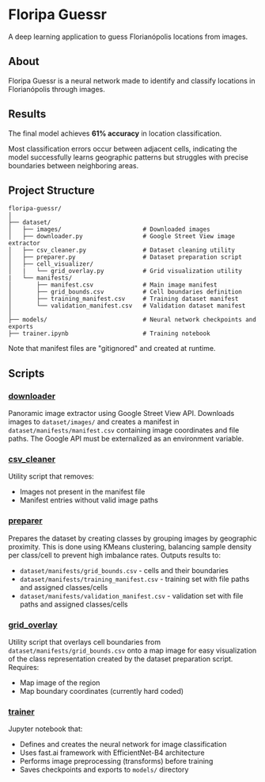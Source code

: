 # Floripa Guessr

A deep learning application to guess Florianópolis locations from images.

## About

Floripa Guessr is a neural network made to identify and classify locations in Florianópolis through images.

## Results

The final model achieves **61% accuracy** in location classification. 

Most classification errors occur between adjacent cells, indicating the model successfully learns geographic patterns but struggles with precise boundaries between neighboring areas.

## Project Structure

```
floripa-guessr/
│
├── dataset/
│   ├── images/                       # Downloaded images
│   ├── downloader.py                 # Google Street View image extractor
│   ├── csv_cleaner.py                # Dataset cleaning utility
│   ├── preparer.py                   # Dataset preparation script
│   ├── cell_visualizer/
│   |   └── grid_overlay.py           # Grid visualization utility
|   └── manifests/
│       ├── manifest.csv              # Main image manifest
│       ├── grid_bounds.csv           # Cell boundaries definition
│       ├── training_manifest.csv     # Training dataset manifest
│       └── validation_manifest.csv   # Validation dataset manifest
│
├── models/                           # Neural network checkpoints and exports
├── trainer.ipynb                     # Training notebook
```

Note that manifest files are "gitignored" and created at runtime.

## Scripts

### [downloader](dataset/downloader.py)
Panoramic image extractor using Google Street View API. Downloads images to `dataset/images/` and creates a manifest in `dataset/manifests/manifest.csv` containing image coordinates and file paths. The Google API must be externalized as an environment variable.

### [csv_cleaner](dataset/csv_cleaner.py)
Utility script that removes:
- Images not present in the manifest file
- Manifest entries without valid image paths

### [preparer](dataset/preparer.py)
Prepares the dataset by creating classes by grouping images by geographic proximity. This is done using KMeans clustering, balancing sample density per class/cell to prevent high imbalance rates. Outputs results to:
  - `dataset/manifests/grid_bounds.csv` - cells and their boundaries
  - `dataset/manifests/training_manifest.csv` - training set with file paths and assigned classes/cells
  - `dataset/manifests/validation_manifest.csv` - validation set with file paths and assigned classes/cells

### [grid_overlay](dataset/cell_visualizer/grid_overlay.py)
Utility script that overlays cell boundaries from `dataset/manifests/grid_bounds.csv` onto a map image for easy visualization of the class representation created by the dataset preparation script. Requires:
- Map image of the region
- Map boundary coordinates (currently hard coded)

### [trainer](trainer.ipynb)
Jupyter notebook that:
- Defines and creates the neural network for image classification
- Uses fast.ai framework with EfficientNet-B4 architecture
- Performs image preprocessing (transforms) before training
- Saves checkpoints and exports to `models/` directory